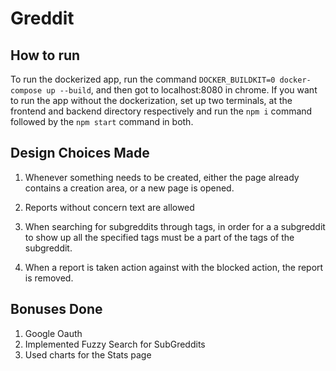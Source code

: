 # Greddit

## How to run

To run the dockerized app, run the command `DOCKER_BUILDKIT=0 docker-compose up --build`, and then got to localhost:8080 in chrome. If you want to run the app without the dockerization, set up two terminals, at the frontend and backend directory respectively and run the `npm i` command followed by the `npm start` command in both.

## Design Choices Made

1. Whenever something needs to be created, either the page already contains a creation area, or a new page is opened.

2. Reports without concern text are allowed

3. When searching for subgreddits through tags, in order for a a subgreddit to show up all the specified tags must be a part of the tags of the subgreddit.
   
4. When a report is taken action against with the blocked action, the report is removed.

## Bonuses Done

1. Google Oauth
2. Implemented Fuzzy Search for SubGreddits
3. Used charts for the Stats page

